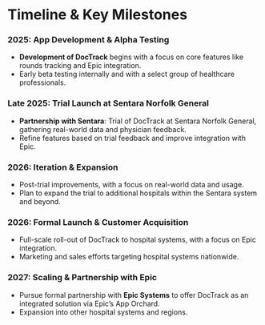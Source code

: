 # Timeline & Key Milestones

### **2025: App Development & Alpha Testing**
- **Development of DocTrack** begins with a focus on core features like rounds tracking and Epic integration.
- Early beta testing internally and with a select group of healthcare professionals.

### **Late 2025: Trial Launch at Sentara Norfolk General**
- **Partnership with Sentara**: Trial of DocTrack at Sentara Norfolk General, gathering real-world data and physician feedback.
- Refine features based on trial feedback and improve integration with Epic.

### **2026: Iteration & Expansion**
- Post-trial improvements, with a focus on real-world data and usage.
- Plan to expand the trial to additional hospitals within the Sentara system and beyond.

### **2026: Formal Launch & Customer Acquisition**
- Full-scale roll-out of DocTrack to hospital systems, with a focus on Epic integration.
- Marketing and sales efforts targeting hospital systems nationwide.

### **2027: Scaling & Partnership with Epic**
- Pursue formal partnership with **Epic Systems** to offer DocTrack as an integrated solution via Epic’s App Orchard.
- Expansion into other hospital systems and regions.